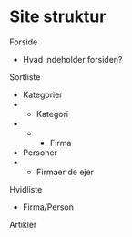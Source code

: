 # Site struktur

Forside

- Hvad indeholder forsiden?

Sortliste

- Kategorier
- - Kategori
- - - Firma
- Personer
- - Firmaer de ejer

Hvidliste

- Firma/Person

Artikler
